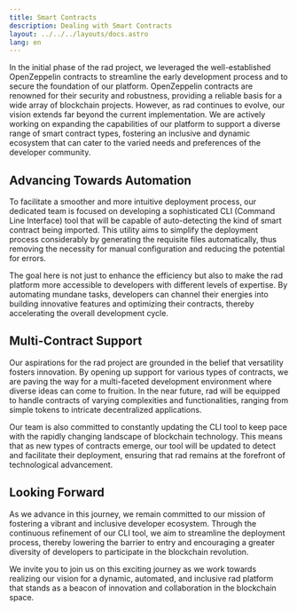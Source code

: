 ```yaml
---
title: Smart Contracts
description: Dealing with Smart Contracts
layout: ../../../layouts/docs.astro
lang: en
---
```


In the initial phase of the rad project, we leveraged the well-established OpenZeppelin contracts to streamline the early development process and to secure the foundation of our platform. OpenZeppelin contracts are renowned for their security and robustness, providing a reliable basis for a wide array of blockchain projects. However, as rad continues to evolve, our vision extends far beyond the current implementation. We are actively working on expanding the capabilities of our platform to support a diverse range of smart contract types, fostering an inclusive and dynamic ecosystem that can cater to the varied needs and preferences of the developer community.

## Advancing Towards Automation

To facilitate a smoother and more intuitive deployment process, our dedicated team is focused on developing a sophisticated CLI (Command Line Interface) tool that will be capable of auto-detecting the kind of smart contract being imported. This utility aims to simplify the deployment process considerably by generating the requisite files automatically, thus removing the necessity for manual configuration and reducing the potential for errors.

The goal here is not just to enhance the efficiency but also to make the rad platform more accessible to developers with different levels of expertise. By automating mundane tasks, developers can channel their energies into building innovative features and optimizing their contracts, thereby accelerating the overall development cycle.

## Multi-Contract Support

Our aspirations for the rad project are grounded in the belief that versatility fosters innovation. By opening up support for various types of contracts, we are paving the way for a multi-faceted development environment where diverse ideas can come to fruition. In the near future, rad will be equipped to handle contracts of varying complexities and functionalities, ranging from simple tokens to intricate decentralized applications.

Our team is also committed to constantly updating the CLI tool to keep pace with the rapidly changing landscape of blockchain technology. This means that as new types of contracts emerge, our tool will be updated to detect and facilitate their deployment, ensuring that rad remains at the forefront of technological advancement.

## Looking Forward

As we advance in this journey, we remain committed to our mission of fostering a vibrant and inclusive developer ecosystem. Through the continuous refinement of our CLI tool, we aim to streamline the deployment process, thereby lowering the barrier to entry and encouraging a greater diversity of developers to participate in the blockchain revolution.

We invite you to join us on this exciting journey as we work towards realizing our vision for a dynamic, automated, and inclusive rad platform that stands as a beacon of innovation and collaboration in the blockchain space.
